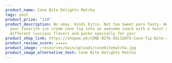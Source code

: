 ```yaml
---
product_name: Cone Bite Delights Matcha
tags: post
product_prize: "114"
product_description: No umay. Hindi bitin. Not too Sweet pero Tasty. We made
  your favorite ice cream cone tip into an awesome snack with a twist of
  different luscious flavors and packs specially for you!
product_shop_link: https://shopee.ph/CONE-BITE-DELIGHTS-Cone-Tip-Bite-size-Snack-120g-12-14pcs-per-pack-(-MATCHA-)-i.1049185961.22376748714?sp_atk=4b651cf6-ccdb-4c4f-b50d-22652ea4833a&xptdk=4b651cf6-ccdb-4c4f-b50d-22652ea4833a
product_review_score: ★★★★★
product_image: /resources/main/uploads/conebitematcha.jpg
product_image_alternative_text: Cone Bite Delights Matcha
---
```

